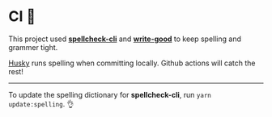 # CI 🧱

This project used **[spellcheck-cli](https://www.npmjs.com/package/spellchecker-cli)** and **[write-good](https://www.npmjs.com/package/write-good)** to keep spelling and grammer tight. 

[Husky](https://www.npmjs.com/package/husky) runs spelling when committing locally. Github actions will catch the rest!

---

To update the spelling dictionary for **spellcheck-cli**, run `yarn update:spelling`. 👌